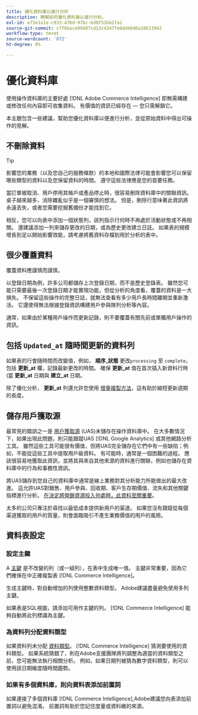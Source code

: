 ```yaml
---
title: 優化資料庫以進行分析
description: 瞭解如何優化資料庫以進行分析。
exl-id: e73e1a1e-c933-476d-97bc-bd8f52bb2fa1
source-git-commit: c7f6bacd49487cd13c4347fe6dd46d6a10613942
workflow-type: tm+mt
source-wordcount: '872'
ht-degree: 0%

---
```


# 優化資料庫

使用操作資料庫的主要好處 [!DNL Adobe Commerce Intelligence] 即無需構建或修改任何內容即可收集資料。 有價值的資訊已經存在 — 您只需解鎖它。

本主題包含一些建議，幫助您優化資料庫以便進行分析，並從原始資料中得出可操作的見解。

## 不刪除資料

>[!TIP]
>
>影響您的業務（以及您自己的服務條款）的本地和國際法律可能會影響您可以保留哪些類型的資料以及您保留資料的時間。 遵守這些法律應是您的首要任務。

當訂單被取消、用戶停用其帳戶或產品停止時，很容易刪除資料庫中的關聯資訊。 桌子越來越多，消除雜亂似乎是一個審慎的想法。 但是，刪除行意味著此資訊將永遠丟失，或者您需要挖掘舊備份才能找到它。

相反，您可以向表中添加一個狀態列，該列指示行何時不再處於活動狀態或不再相關。 還建議添加一列來儲存更改的日期，或為歷史更改建立日誌。 如果表的規模增長到足以開始影響效能，請考慮將舊資料存檔到用於分析的表中。

## 很少覆蓋資料

覆蓋資料應謹慎而謹慎。

以登錄日期為例，許多公司都儲存上次登錄日期，而不是歷史登錄表。 雖然您可能只需要最後一次登錄日期才能實現功能，但從分析的角度看，覆蓋的資料是一大損失。 不保留這些操作的完整日誌，就無法查看有多少用戶長時間離開並重新激活。 它還使得無法根據登錄資訊構建用戶參與隊列分析等內容。

通常，如果由於某種用戶操作而更新記錄，則不要覆蓋有關先前或單獨用戶操作的資訊。

## 包括 `Updated_at` 隨時間更新的資料列

如果表的行會隨時間而改變值，例如， **順序\_狀態** 更改`processing` 至 `complete`，包括 **更新\_at** 欄，記錄最新更改的時間。 確保 **更新\_at** 值在首次插入新資料行時(當 **更新\_at** 日期與 **建立\_at** 日期。

除了優化分析， **更新\_at** 列還允許您使用 [增量複製方法](../data-analyst/data-warehouse-mgr/cfg-replication-methods.md)，這有助於縮短更新週期的長度。

## 儲存用戶獲取源

最常見的錯誤之一是 [用戶獲取源](../data-analyst/analysis/google-track-user-acq.md) (UAS)未儲存在操作資料庫中。 在大多數情況下，如果出現此問題，則只能跟蹤UAS [!DNL Google Analytics] 或其他網路分析工具。 雖然這些工具可能很有價值，但將UAS完全儲存在它們中有一些缺陷；例如，不能從這些工具中提取用戶級資料。 有可能時，通常是一個困難的過程。 應該很容易地獲取此資訊，並將其與來自其他來源的資料進行關聯，例如也儲存在資料庫中的行為和事務性資訊。

將UAS儲存到您自己的資料庫中通常是線上業務對其分析能力所能做出的最大改進。 這允許UAS對銷售、用戶參與、回收期、客戶生存期價值、流失和其他關鍵指標進行分析。 [在決定將營銷資源投入何處時，此資料至關重要](../data-analyst/analysis/most-value-source-channel.md)。

太多的公司只專注於尋找以最低成本提供新用戶的渠道。 如果您沒有跟蹤從每個渠道獲取的用戶的質量，則會面臨吸引不產生業務價值的用戶的風險。

## 資料表設定

### 設定主鍵

A [主鍵](https://en.wikipedia.org/wiki/Unique_key) 是不改變的列（或一組列），在表中生成唯一值。 主鍵非常重要，因為它們確保在中正確複製表 [!DNL Commerce Intelligence]。

生成主鍵時，對自動增加的列使用整數資料類型。 Adobe建議盡量避免使用多列主鍵。

如果表是SQL視圖，請添加可用作主鍵的列。 [!DNL Commerce Intelligence] 能夠自動將此列標識為主鍵。

### 為資料列分配資料類型

如果資料列未分配 [資料類型](https://en.wikipedia.org/wiki/Data_type)。 [!DNL Commerce Intelligence] 猜測要使用的資料類型。 如果系統猜錯了，則在Adobe支援團隊將列調整為適當的資料類型之前，您可能無法執行相關分析。 例如，如果日期列被猜為數字資料類型，則可以使用該日期維度隨時間趨勢。

### 如果有多個資料庫，則向資料表添加前置詞

如果連接了多個資料庫 [!DNL Commerce Intelligence],Adobe建議您向表添加前置詞以避免混淆。 前置詞有助於您記住度量或資料維的來源。
